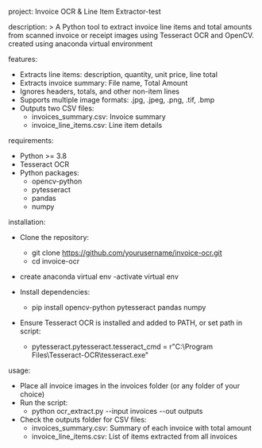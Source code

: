 project: Invoice OCR & Line Item Extractor-test

description: >
  A Python tool to extract invoice line items and total amounts from
  scanned invoice or receipt images using Tesseract OCR and OpenCV.
  created using anaconda virtual environment

features:
  - Extracts line items: description, quantity, unit price, line total
  - Extracts invoice summary: File name, Total Amount
  - Ignores headers, totals, and other non-item lines
  - Supports multiple image formats: .jpg, .jpeg, .png, .tif, .bmp
  - Outputs two CSV files:
      - invoices_summary.csv: Invoice summary
      - invoice_line_items.csv: Line item details

requirements:
  - Python >= 3.8
  - Tesseract OCR
  - Python packages:
      - opencv-python
      - pytesseract
      - pandas
      - numpy

installation:
  - Clone the repository:
      - git clone https://github.com/yourusername/invoice-ocr.git
      - cd invoice-ocr
   
  - create anaconda virtual env
  -activate virtual env

  - Install dependencies:
      - pip install opencv-python pytesseract pandas numpy
  - Ensure Tesseract OCR is installed and added to PATH, or set path in script:
      - pytesseract.pytesseract.tesseract_cmd = r"C:\Program Files\Tesseract-OCR\tesseract.exe"

usage:
  - Place all invoice images in the invoices folder (or any folder of your choice)
  - Run the script:
      - python ocr_extract.py --input invoices --out outputs
  - Check the outputs folder for CSV files:
      - invoices_summary.csv: Summary of each invoice with total amount
      - invoice_line_items.csv: List of items extracted from all invoices
